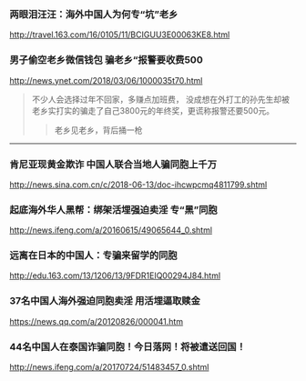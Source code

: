 ### 两眼泪汪汪：海外中国人为何专“坑”老乡
http://travel.163.com/16/0105/11/BCIGUU3E00063KE8.html
### 男子偷空老乡微信钱包 骗老乡“报警要收费500
http://news.ynet.com/2018/03/06/1000035t70.html
>不少人会选择过年不回家，多赚点加班费，
>没成想在外打工的孙先生却被老乡实打实的骗走了自己3800元的年终奖，更谎称报警还要500元。
>>老乡见老乡，背后捅一枪
---
### 肯尼亚现黄金欺诈 中国人联合当地人骗同胞上千万
http://news.sina.com.cn/c/2018-06-13/doc-ihcwpcmq4811799.shtml
### 起底海外华人黑帮：绑架活埋强迫卖淫 专“黑”同胞
http://news.ifeng.com/a/20160615/49065644_0.shtml
### 远离在日本的中国人：专骗来留学的同胞
http://edu.163.com/13/1206/13/9FDR1EIQ00294J84.html
### 37名中国人海外强迫同胞卖淫 用活埋逼取赎金
https://news.qq.com/a/20120826/000041.htm
### 44名中国人在泰国诈骗同胞！今日落网！将被遣送回国！
http://news.ifeng.com/a/20170724/51483457_0.shtml